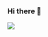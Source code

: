 ### Hi there 👋

<img src="https://img.shields.io/badge/Python-3766AB?style=flat-square&logo=Python&logoColor=white"/></a>

